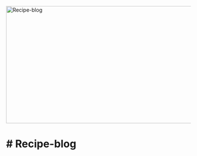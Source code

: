 <img src="https://socialify.git.ci/SANEH2015/Recipe-blog/image?language=1&owner=1&name=1&stargazers=1&theme=Light" alt="Recipe-blog" width="640" height="320" />
<h1># Recipe-blog</h1>

